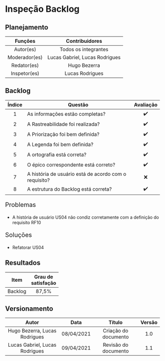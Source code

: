 # Inspeção Backlog

## Planejamento

| Funções   |   Contribuidores   |
| :----------: | :----: |
| Autor(es)    |   Todos os integrantes   |
| Moderador(es)| Lucas Gabriel, Lucas Rodrigues|
| Redator(es)  | Hugo Bezerra |
| Inspetor(es) |  Lucas Rodrigues |

## Backlog
|Índice|Questão|Avaliação|
|:--:|--|:--:|
|1|As informações estão completas?|:heavy_check_mark:
|2|A Rastreabilidade foi realizada?|:heavy_check_mark:
|3|A Priorização foi bem definida?|:heavy_check_mark:
|4|A Legenda foi bem definida?|:heavy_check_mark:
|5|A ortografia está correta?|:heavy_check_mark:
|6|O épico correspondente está correto?|:heavy_check_mark:
|7|A história de usuário está de acordo com o requisito?|:x:
|8|A estrutura do Backlog está correta?|:heavy_check_mark:

<div style= "font-size:20px;"><p>Problemas</p></div>


- A história de usuário US04 não condiz corretamente com a definição do requisito RF10

<div style= "font-size:20px;"><p>Soluções</p></div>

- Refatorar US04

## Resultados

|Item|Grau de <br>satisfação|
|--|:--:|
|Backlog|87,5%|

## Versionamento

| Autor     | Data       | Título     | Versão     |
| :--------:| :--------: | :--------: | :--------: |
|Hugo Bezerra, Lucas Rodrigues|08/04/2021|Criação do documento|1.0|
|Lucas Gabriel, Lucas Rodrigues|09/04/2021|Revisão do documento|1.1|